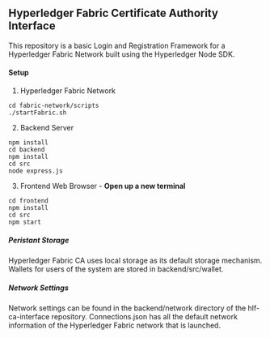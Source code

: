## Hyperledger Fabric Certificate Authority Interface

This repository is a basic Login and Registration Framework for a Hyperledger Fabric Network built using the Hyperledger Node SDK. 


#### Setup


1. Hyperledger Fabric Network
```
cd fabric-network/scripts
./startFabric.sh
```


2. Backend Server
```
npm install
cd backend
npm install
cd src
node express.js
```
3. Frontend Web Browser - **Open up a new terminal**
```
cd frontend
npm install
cd src
npm start
```


##### Peristant Storage 
Hyperledger Fabric CA uses local storage as its default storage mechanism. Wallets for users of the system are stored in backend/src/wallet. 

##### Network Settings 

Network settings can be found in the backend/network directory of the hlf-ca-interface repository. 
Connections.json has all the default network information of the Hyperledger Fabric network that is launched. 

